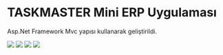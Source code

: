 <h1>TASKMASTER Mini ERP Uygulaması</h1>
<p>Asp.Net Framework Mvc yapısı kullanarak geliştirildi.</p>
<img src="https://i.hizliresim.com/4pcsmbu.PNG"/>
<img src="https://i.hizliresim.com/37uy4ma.PNG"/>
<img src="https://i.hizliresim.com/6ej0mlz.PNG"/>
<img src="https://i.hizliresim.com/dbqo57v.PNG"/>
